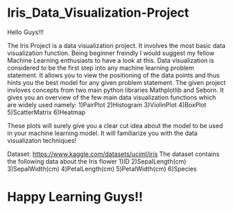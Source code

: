 # Iris_Data_Visualization-Project

Hello Guys!!!

The Iris Project is a data visualization project. It involves the most basic data visualization function. Being beginner freindly I would suggest my fellow Machine Learning enthusiasts to have a look at this. Data visualization is considered to be the first step into any machine learning problem statement. It allows you to view the positioning of the data points and thus hints you the best model for any given problem statement. The given project invloves concepts from two main python libraries Mathplotlib and Seborn. It gives you an overview of the few main data visualization functions which are widely used namely: 1)PairPlot 2)Histogram 3)ViolinPlot 4)BoxPlot 5)ScatterMatrix 6)Heatmap

These plots will surely give you a clear cut idea about the model to be used in your machine learning model. It will familiarize you with the data visualizaton techniques!

Dataset: https://www.kaggle.com/datasets/uciml/iris
The dataset contains the following data about the Iris flower 1)ID 2)SepalLength(cm) 3)SepalWidth(cm) 4)PetalLength(cm) 5)PetalWidth(cm) 6)Species

# Happy Learning Guys!!

